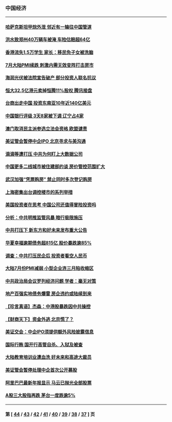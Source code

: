 ### 中国经济
---
#### [哈萨克斯坦甲烷外泄 邻近有一输往中国管道](../../pages/ncid283/n13133523.md) 
#### [洪水致郑州40万辆车被淹 车险估赔超64亿](../../pages/ncid283/n13133123.md) 
#### [香港流失1.5万学生 家长：移民免子女被洗脑](../../pages/ncid283/n13132682.md) 
#### [7月大陆PMI续跌 刺激内需无效变阵打击房市](../../pages/ncid283/n13132695.md) 
#### [海润光伏被法院宣告破产 部分投资人联名抗议](../../pages/ncid283/n13132509.md) 
#### [恒大32.5亿港元卖掉恒腾11%股权 腾讯接盘](../../pages/ncid283/n13132378.md) 
#### [台商出走中国 投资东南亚10年近140亿美元](../../pages/ncid283/n13132272.md) 
#### [中国银行评级 3天8家被下调 辽宁占4家](../../pages/ncid283/n13131748.md) 
#### [澳门取消民主派参选立法会资格 欧盟谴责](../../pages/ncid283/n13131735.md) 
#### [美证管会暂停中企IPO 北京寻求与美沟通](../../pages/ncid283/n13131204.md) 
#### [滴滴等遭打压 中共为何盯上大数据公司](../../pages/ncid283/n13124997.md) 
#### [中国更多二线城市被住建部约谈 房价管控范围扩大](../../pages/ncid283/n13130388.md) 
#### [武汉加强“凭票购房” 禁止同时多次登记购房](../../pages/ncid283/n13130312.md) 
#### [上海密集出台调控楼市的系列举措](../../pages/ncid283/n13130192.md) 
#### [美国投资者在思考 中国公司还值得冒险投资吗](../../pages/ncid283/n13130059.md) 
#### [分析：中共明推监管风暴 暗行极限施压](../../pages/ncid283/n13128111.md) 
#### [中共打压下 新东方和好未来发布重大公告](../../pages/ncid283/n13130000.md) 
#### [华夏幸福逾期债务超815亿 股价暴跌逾85%](../../pages/ncid283/n13129991.md) 
#### [调查：中共打压民企后 投资者看空人民币](../../pages/ncid283/n13129235.md) 
#### [大陆7月份PMI减弱 小型企业连三月陷收缩区](../../pages/ncid283/n13129293.md) 
#### [中共政治局会议罗列经济问题 学者：毫无对策](../../pages/ncid283/n13128716.md) 
#### [地产百强实地债务爆雷 房企违约或陆续到来](../../pages/ncid283/n13128508.md) 
#### [【珍言真语】杰森：中港股暴跌因中共操控](../../pages/ncid283/n13128887.md) 
#### [【财商天下】资金外逃 北京慌了？](../../pages/ncid283/n13127551.md) 
#### [美证交会：中企IPO须提供额外风险披露信息](../../pages/ncid283/n13128227.md) 
#### [国际行贿 国开行高管自杀、入狱及被查](../../pages/ncid283/n13127993.md) 
#### [大陆教育培训业遭血洗 好未来和高途大裁员](../../pages/ncid283/n13127656.md) 
#### [美证管会暂停处理中企首次公开募股](../../pages/ncid283/n13127725.md) 
#### [阿里巴巴最新年报显示 马云已抛光全部股票](../../pages/ncid283/n13127177.md) 
#### [A股三大股指再跌 茅台一度跌逾5%](../../pages/ncid283/n13126853.md) 

---
#### 第 [ [44](./44.md) / [43](./43.md) / [42](./42.md) / [41](./41.md) / [40](./40.md) / [39](./39.md) / [38](./38.md) / [37](./37.md) ] 页
